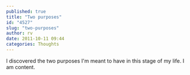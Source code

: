 ```yaml
---
published: true
title: "Two purposes"
id: "4527"
slug: "two-purposes"
author: rv
date: 2011-10-11 09:44
categories: Thoughts
---
```

I discovered the two purposes I'm meant to have in this stage of my life. I am content.